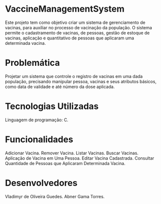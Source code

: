 # VaccineManagementSystem
Este projeto tem como objetivo criar um sistema de gerenciamento de vacinas, para auxiliar no processo de vacinação da população. O sistema permite o cadastramento de vacinas, de pessoas, gestão de estoque de vacinas, aplicação e quantitativo de pessoas que aplicaram uma determinada vacina.

# Problemática
Projetar um sistema que controle o registro de vacinas em uma dada população, precisando manipular pessoa, vacinas e seus atributos básicos, como data de validade e até número da dose aplicada.

# Tecnologias Utilizadas
Linguagem de programação: C.

# Funcionalidades
Adicionar Vacina.
Remover Vacina.
Listar Vacinas.
Buscar Vacinas.
Aplicação de Vacina em Uma Pessoa.
Editar Vacina Cadastrada.
Consultar Quantidade de Pessoas que Aplicaram Determinada Vacina.

# Desenvolvedores
Vladimyr de Oliveira Guedes.
Abner Gama Torres.
